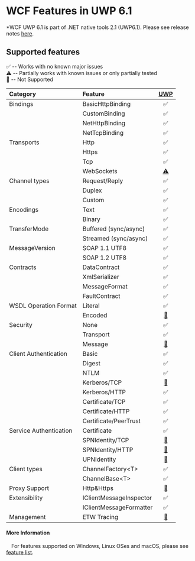 WCF Features in UWP 6.1
======================================================
*WCF UWP 6.1 is part of .NET native tools 2.1 (UWP6.1). Please see release notes [here](https://github.com/Microsoft/dotnet/blob/master/releases/UWP/net-native2.1/README.md). 

Supported features
------------
:white_check_mark: -- Works with no known major issues  
:warning: --  Partially works with known issues or only partially tested  
:no_entry_sign: -- Not Supported  

| Category     |  Feature              |   [UWP](#platforms)                       |
| :-------     | :--------             | :------------:                      |
|Bindings      |BasicHttpBinding       |:white_check_mark:                   |
|              |CustomBinding          |:white_check_mark:                   |
|              |NetHttpBinding         |:white_check_mark:                   |
|              |NetTcpBinding          |:white_check_mark:                   |
|Transports    |Http                   |:white_check_mark:                   |
|              |Https                  |:white_check_mark:                   |
|              |Tcp                    |:white_check_mark:                   |
|              |WebSockets             |[:warning:](https://github.com/dotnet/wcf/releases/tag/v2.0.0)           |
|Channel types |Request/Reply          |:white_check_mark:                   |
|              |Duplex                 |:white_check_mark:                   |
|              |Custom                 |:white_check_mark:                   |
|Encodings     |Text                   |:white_check_mark:                   |
|              |Binary                 |:white_check_mark:                   |
|TransferMode  |Buffered (sync/async)  |:white_check_mark:                   |
|              |Streamed (sync/async)  |:white_check_mark:                   |
|MessageVersion|SOAP 1.1 UTF8          |:white_check_mark:                   |
|              |SOAP 1.2 UTF8          |:white_check_mark:                   |
|Contracts     |DataContract           |:white_check_mark:                   |
|              |XmlSerializer          |:white_check_mark:                   |
|              |MessageFormat          |:white_check_mark:                   |
|              |FaultContract          |:white_check_mark:                   |
|WSDL Operation Format     |Literal           |:white_check_mark:                   |
|              |Encoded          |[:no_entry_sign:](https://github.com/dotnet/wcf/releases/tag/v2.0.0)                   |
|Security      |None                   |:white_check_mark:                   |
|              |Transport              |:white_check_mark:                   |
|              |Message                |[:no_entry_sign:](https://github.com/dotnet/wcf/releases/tag/v2.0.0)     |
|Client Authentication|Basic           |:white_check_mark:                   |
|              |Digest                 |:white_check_mark:                   |
|              |NTLM                   |:white_check_mark:                   |
|              |Kerberos/TCP           |[:no_entry_sign:](https://github.com/dotnet/wcf/releases/tag/v2.0.0)     |
|              |Kerberos/HTTP          |:white_check_mark:                   |
|              |Certificate/TCP       |:white_check_mark:                   |
|              |Certificate/HTTP      |:white_check_mark:                   |
|              |Certificate/PeerTrust      |:white_check_mark:                   |
|Service Authentication|Certificate    |:white_check_mark:                   |
|              |SPNIdentity/TCP    |[:no_entry_sign:](https://github.com/dotnet/wcf/releases/tag/v2.0.0)          |
|              |SPNIdentity/HTTP    |[:no_entry_sign:](https://github.com/dotnet/wcf/releases/tag/v2.0.0)          |
|              |UPNIdentity    |[:no_entry_sign:](https://github.com/dotnet/wcf/releases/tag/v2.0.0)          |
|Client types  |ChannelFactory\<T\>    |:white_check_mark:                   |
|              |ChannelBase\<T\>       |:white_check_mark:                   |
|Proxy Support  |Http&Https    |[:no_entry_sign:](https://github.com/dotnet/wcf/releases/tag/v2.0.0)                   |
|Extensibility |IClientMessageInspector|:white_check_mark:                   |
|              |IClientMessageFormatter|:white_check_mark:                   |
|Management    |ETW Tracing            |[:no_entry_sign:](https://github.com/dotnet/wcf/releases/tag/v2.0.0)      |        


#### More Information
&ensp;&ensp;For features supported on Windows, Linux OSes and macOS, please see [feature list](https://github.com/dotnet/wcf/blob/master/release-notes/SupportedFeatures-v2.1.0.md).
